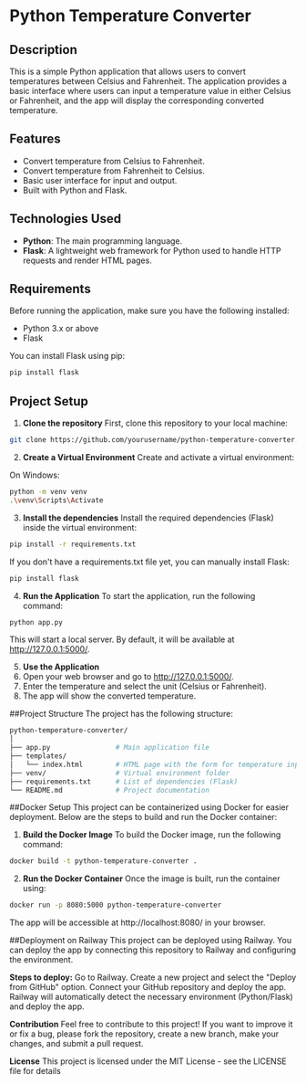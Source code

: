 # Python Temperature Converter

## Description
This is a simple Python application that allows users to convert temperatures between Celsius and Fahrenheit. The application provides a basic interface where users can input a temperature value in either Celsius or Fahrenheit, and the app will display the corresponding converted temperature.

## Features
- Convert temperature from Celsius to Fahrenheit.
- Convert temperature from Fahrenheit to Celsius.
- Basic user interface for input and output.
- Built with Python and Flask.

## Technologies Used
- **Python**: The main programming language.
- **Flask**: A lightweight web framework for Python used to handle HTTP requests and render HTML pages.

## Requirements

Before running the application, make sure you have the following installed:

- Python 3.x or above
- Flask

You can install Flask using pip:

```bash
pip install flask
```

## Project Setup
1. **Clone the repository**
First, clone this repository to your local machine:
```bash
git clone https://github.com/yourusername/python-temperature-converter.git
```
2. **Create a Virtual Environment**
Create and activate a virtual environment:

On Windows:
```bash
python -m venv venv
.\venv\Scripts\Activate
```
3. **Install the dependencies**
Install the required dependencies (Flask) inside the virtual environment:

```bash
pip install -r requirements.txt
```
If you don't have a requirements.txt file yet, you can manually install Flask:

```bash
pip install flask
```

4. **Run the Application**
To start the application, run the following command:

```bash
python app.py
```
This will start a local server. By default, it will be available at http://127.0.0.1:5000/.

5. **Use the Application**
1. Open your web browser and go to http://127.0.0.1:5000/.
2. Enter the temperature and select the unit (Celsius or Fahrenheit).
3. The app will show the converted temperature.

##Project Structure
The project has the following structure:

```bash
python-temperature-converter/
│
├── app.py                # Main application file
├── templates/
│   └── index.html        # HTML page with the form for temperature input and output
├── venv/                 # Virtual environment folder
├── requirements.txt      # List of dependencies (Flask)
└── README.md             # Project documentation
```
##Docker Setup
This project can be containerized using Docker for easier deployment. Below are the steps to build and run the Docker container:

1. **Build the Docker Image**
To build the Docker image, run the following command:

```bash
docker build -t python-temperature-converter .
```
2. **Run the Docker Container**
Once the image is built, run the container using:

```bash
docker run -p 8080:5000 python-temperature-converter
```
The app will be accessible at http://localhost:8080/ in your browser.

##Deployment on Railway
This project can be deployed using Railway. You can deploy the app by connecting this repository to Railway and configuring the environment.

**Steps to deploy:**
Go to Railway.
Create a new project and select the "Deploy from GitHub" option.
Connect your GitHub repository and deploy the app.
Railway will automatically detect the necessary environment (Python/Flask) and deploy the app.

**Contribution**
Feel free to contribute to this project! If you want to improve it or fix a bug, please fork the repository, create a new branch, make your changes, and submit a pull request.

**License**
This project is licensed under the MIT License - see the LICENSE file for details
